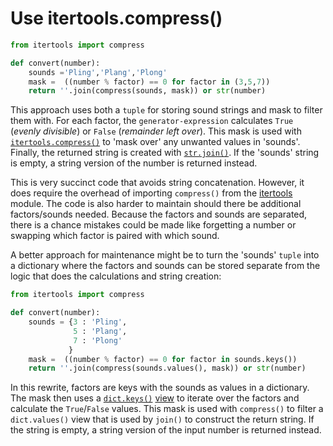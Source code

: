 # Use itertools.compress()


```python
from itertools import compress

def convert(number):
    sounds ='Pling','Plang','Plong'
    mask =  ((number % factor) == 0 for factor in (3,5,7))
    return ''.join(compress(sounds, mask)) or str(number)
```

This approach uses both a `tuple` for storing sound strings and mask to filter them with.
For each factor, the `generator-expression` calculates `True` (_evenly divisible_) or `False` (_remainder left over_).
This mask is used with [`itertools.compress()`][compress] to 'mask over' any unwanted values in 'sounds'.
Finally, the returned string is created with [`str.join()`][join].
If the 'sounds' string is empty, a string version of the number is returned instead.

This is very succinct code that avoids string concatenation.
However, it does require the overhead of importing `compress()` from the [itertools][itertools] module.
The code is also harder to maintain should there be additional factors/sounds needed.
Because the factors and sounds are separated, there is a chance mistakes could be made like forgetting a number or swapping which factor is paired with which sound.

A better approach for maintenance might be to turn the 'sounds' `tuple` into a dictionary where the factors and sounds can be stored separate from the logic that does the calculations and string creation:

```python
from itertools import compress

def convert(number):
    sounds = {3 : 'Pling',
              5 : 'Plang',
              7 : 'Plong'
             }
    mask =  ((number % factor) == 0 for factor in sounds.keys())
    return ''.join(compress(sounds.values(), mask)) or str(number)
```


In this rewrite, factors are keys with the sounds as values in a dictionary.
The mask then uses a [`dict.keys()`][dict-keys] [view][view objects] to iterate over the factors and calculate the `True`/`False` values.
This mask is used with `compress()` to filter a `dict.values()` view that is used by `join()` to construct the return string.
If the string is empty, a string version of the input number is returned instead.

[compress]: https://docs.python.org/3/library/itertools.html#itertools.compress
[dict-keys]: https://docs.python.org/3/library/stdtypes.html#dict.keys
[itertools]: https://docs.python.org/3/library/itertools.html
[join]: https://docs.python.org/3/library/stdtypes.html#str.join
[view objects]: https://docs.python.org/3/library/stdtypes.html#dictionary-view-objects
